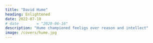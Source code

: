 ```yaml
---
title: "David Hume"
heading: Enlightened
date: 2022-07-10
# date        = "2020-06-16"
description: "Hume championed feeligs over reason and intellect"
image: /covers/hume.jpg
---
```


